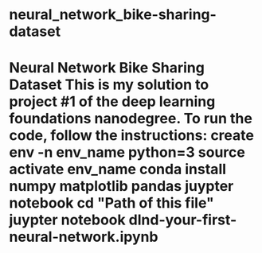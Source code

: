 # neural_network_bike-sharing-dataset
# Neural Network Bike Sharing Dataset  This is my solution to project #1 of the deep learning foundations nanodegree.  To run the code, follow the instructions:  create env -n env_name python=3 source activate env_name conda install numpy matplotlib pandas juypter notebook cd "Path of this file" juypter notebook dlnd-your-first-neural-network.ipynb
